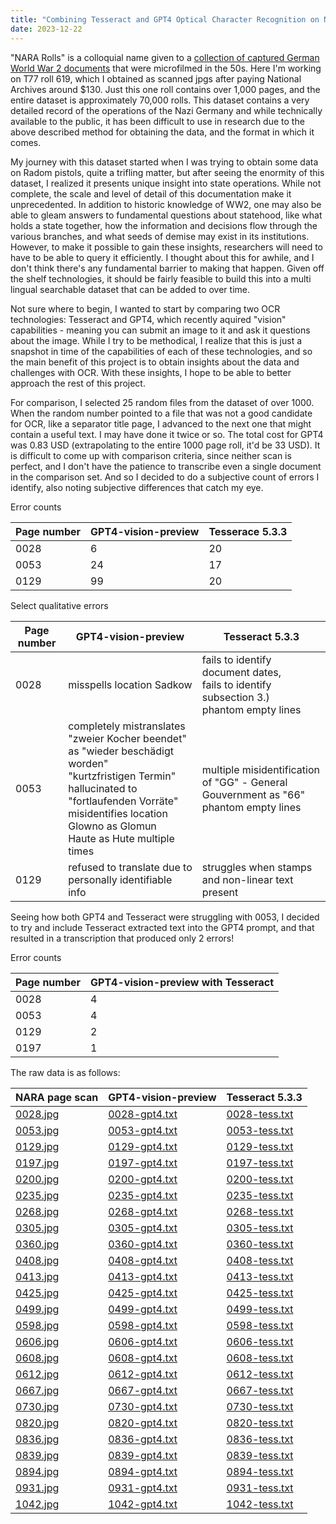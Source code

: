 ```yaml
---
title: "Combining Tesseract and GPT4 Optical Character Recognition on NARA Rolls"
date: 2023-12-22
---
```


"NARA Rolls" is a colloquial name given to a <a href="https://www.archives.gov/research/captured-german-records">collection of captured German World War 2 documents</a> that were microfilmed in the 50s. Here I'm working on T77 roll 619, which I obtained as scanned jpgs after paying National Archives around $130. Just this one roll contains over 1,000 pages, and the entire dataset is approximately 70,000 rolls. This dataset contains a very detailed record of the operations of the Nazi Germany and while technically available to the public, it has been difficult to use in research due to the above described method for obtaining the data, and the format in which it comes. 

My journey with this dataset started when I was trying to obtain some data on Radom pistols, quite a trifling matter, but after seeing the enormity of this dataset, I realized it presents unique insight into state operations. While not complete, the scale and level of detail of this documentation make it unprecedented. In addition to historic knowledge of WW2, one may also be able to gleam answers to fundamental questions about statehood, like what holds a state together, how the information and decisions flow through the various branches, and what seeds of demise may exist in its institutions. However, to make it possible to gain these insights, researchers will need to have to be able to query it efficiently. I thought about this for awhile, and I don't think there's any fundamental barrier to making that happen. Given off the shelf technologies, it should be fairly feasible to build this into a multi lingual searchable dataset that can be added to over time.

Not sure where to begin, I wanted to start by comparing two OCR technologies: Tesseract and GPT4, which recently aquired "vision" capabilities - meaning you can submit an image to it and ask it questions about the image. While I try to be methodical, I realize that this is just a snapshot in time of the capabilities of each of these technologies, and so the main benefit of this project is to obtain insights about the data and challenges with OCR. With these insights, I hope to be able to better approach the rest of this project.

For comparison, I selected 25 random files from the dataset of over 1000. When the random number pointed to a file that was not a good candidate for OCR, like a separator title page, I advanced to the next one that might contain a useful text. I may have done it twice or so. The total cost for GPT4 was 0.83 USD (extrapolating to the entire 1000 page roll, it'd be 33 USD). It is difficult to come up with comparison criteria, since neither scan is perfect, and I don't have the patience to transcribe even a single document in the comparison set. And so I decided to do a subjective count of errors I identify, also noting subjective differences that catch my eye. 

Error counts

| Page number | GPT4-vision-preview | Tesserace 5.3.3 |
|-------------|---------------------| ----------------|
| 0028 | 6 | 20 |
| 0053 | 24 | 17 |
| 0129 | 99 | 20 |

Select qualitative errors

| Page number | GPT4-vision-preview | Tesseract 5.3.3 |
|-------------|---------------------| ----------------|
| 0028 | misspells location Sadkow | fails to identify document dates, <br>fails to identify subsection 3.) <br> phantom empty lines|
| 0053 | completely mistranslates "zweier Kocher beendet" as "wieder beschädigt worden" <br> "kurtzfristigen Termin" hallucinated to "fortlaufenden Vorräte" <br> misidentifies location Glowno as Glomun <br> Haute as Hute multiple times | multiple misidentification of "GG" - General Gouvernment as "66" <br> phantom empty lines|
| 0129 | refused to translate due to personally identifiable info | struggles when stamps and non-linear text present|

Seeing how both GPT4 and Tesseract were struggling with 0053, I decided to try and include Tesseract extracted text into the GPT4 prompt, and that resulted in a transcription that produced only 2 errors!

Error counts

| Page number | GPT4-vision-preview with Tesseract|
|-------------|---------------------|
| 0028 | 4 |
| 0053 | 4 |
| 0129 | 2 |
| 0197 | 1 |


The raw data is as follows:

| NARA page scan | GPT4-vision-preview | Tesseract 5.3.3 |
| -------------- | ------------------- | --------------- |
| [0028.jpg](/articles/docs/assets/2023-12-22-compare-ocr-tesseract-gpt4-nara-rolls/raw/0028.jpg) | [0028-gpt4.txt](/articles/docs/assets/2023-12-22-compare-ocr-tesseract-gpt4-nara-rolls/raw/0028-gpt4.txt) | [0028-tess.txt](/articles/docs/assets/2023-12-22-compare-ocr-tesseract-gpt4-nara-rolls/raw/0028-tess.txt) |
| [0053.jpg](/articles/docs/assets/2023-12-22-compare-ocr-tesseract-gpt4-nara-rolls/raw/0053.jpg) | [0053-gpt4.txt](/articles/docs/assets/2023-12-22-compare-ocr-tesseract-gpt4-nara-rolls/raw/0053-gpt4.txt) | [0053-tess.txt](/articles/docs/assets/2023-12-22-compare-ocr-tesseract-gpt4-nara-rolls/raw/0053-tess.txt) |
| [0129.jpg](/articles/docs/assets/2023-12-22-compare-ocr-tesseract-gpt4-nara-rolls/raw/0129.jpg) | [0129-gpt4.txt](/articles/docs/assets/2023-12-22-compare-ocr-tesseract-gpt4-nara-rolls/raw/0129-gpt4.txt) | [0129-tess.txt](/articles/docs/assets/2023-12-22-compare-ocr-tesseract-gpt4-nara-rolls/raw/0129-tess.txt) |
| [0197.jpg](/articles/docs/assets/2023-12-22-compare-ocr-tesseract-gpt4-nara-rolls/raw/0197.jpg) | [0197-gpt4.txt](/articles/docs/assets/2023-12-22-compare-ocr-tesseract-gpt4-nara-rolls/raw/0197-gpt4.txt) | [0197-tess.txt](/articles/docs/assets/2023-12-22-compare-ocr-tesseract-gpt4-nara-rolls/raw/0197-tess.txt) |
| [0200.jpg](/articles/docs/assets/2023-12-22-compare-ocr-tesseract-gpt4-nara-rolls/raw/0200.jpg) | [0200-gpt4.txt](/articles/docs/assets/2023-12-22-compare-ocr-tesseract-gpt4-nara-rolls/raw/0200-gpt4.txt) | [0200-tess.txt](/articles/docs/assets/2023-12-22-compare-ocr-tesseract-gpt4-nara-rolls/raw/0200-tess.txt) |
| [0235.jpg](/articles/docs/assets/2023-12-22-compare-ocr-tesseract-gpt4-nara-rolls/raw/0235.jpg) | [0235-gpt4.txt](/articles/docs/assets/2023-12-22-compare-ocr-tesseract-gpt4-nara-rolls/raw/0235-gpt4.txt) | [0235-tess.txt](/articles/docs/assets/2023-12-22-compare-ocr-tesseract-gpt4-nara-rolls/raw/0235-tess.txt) |
| [0268.jpg](/articles/docs/assets/2023-12-22-compare-ocr-tesseract-gpt4-nara-rolls/raw/0268.jpg) | [0268-gpt4.txt](/articles/docs/assets/2023-12-22-compare-ocr-tesseract-gpt4-nara-rolls/raw/0268-gpt4.txt) | [0268-tess.txt](/articles/docs/assets/2023-12-22-compare-ocr-tesseract-gpt4-nara-rolls/raw/0268-tess.txt) |
| [0305.jpg](/articles/docs/assets/2023-12-22-compare-ocr-tesseract-gpt4-nara-rolls/raw/0305.jpg) | [0305-gpt4.txt](/articles/docs/assets/2023-12-22-compare-ocr-tesseract-gpt4-nara-rolls/raw/0305-gpt4.txt) | [0305-tess.txt](/articles/docs/assets/2023-12-22-compare-ocr-tesseract-gpt4-nara-rolls/raw/0305-tess.txt) |
| [0360.jpg](/articles/docs/assets/2023-12-22-compare-ocr-tesseract-gpt4-nara-rolls/raw/0360.jpg) | [0360-gpt4.txt](/articles/docs/assets/2023-12-22-compare-ocr-tesseract-gpt4-nara-rolls/raw/0360-gpt4.txt) | [0360-tess.txt](/articles/docs/assets/2023-12-22-compare-ocr-tesseract-gpt4-nara-rolls/raw/0360-tess.txt) |
| [0408.jpg](/articles/docs/assets/2023-12-22-compare-ocr-tesseract-gpt4-nara-rolls/raw/0408.jpg) | [0408-gpt4.txt](/articles/docs/assets/2023-12-22-compare-ocr-tesseract-gpt4-nara-rolls/raw/0408-gpt4.txt) | [0408-tess.txt](/articles/docs/assets/2023-12-22-compare-ocr-tesseract-gpt4-nara-rolls/raw/0408-tess.txt) |
| [0413.jpg](/articles/docs/assets/2023-12-22-compare-ocr-tesseract-gpt4-nara-rolls/raw/0413.jpg) | [0413-gpt4.txt](/articles/docs/assets/2023-12-22-compare-ocr-tesseract-gpt4-nara-rolls/raw/0413-gpt4.txt) | [0413-tess.txt](/articles/docs/assets/2023-12-22-compare-ocr-tesseract-gpt4-nara-rolls/raw/0413-tess.txt) |
| [0425.jpg](/articles/docs/assets/2023-12-22-compare-ocr-tesseract-gpt4-nara-rolls/raw/0425.jpg) | [0425-gpt4.txt](/articles/docs/assets/2023-12-22-compare-ocr-tesseract-gpt4-nara-rolls/raw/0425-gpt4.txt) | [0425-tess.txt](/articles/docs/assets/2023-12-22-compare-ocr-tesseract-gpt4-nara-rolls/raw/0425-tess.txt) |
| [0499.jpg](/articles/docs/assets/2023-12-22-compare-ocr-tesseract-gpt4-nara-rolls/raw/0499.jpg) | [0499-gpt4.txt](/articles/docs/assets/2023-12-22-compare-ocr-tesseract-gpt4-nara-rolls/raw/0499-gpt4.txt) | [0499-tess.txt](/articles/docs/assets/2023-12-22-compare-ocr-tesseract-gpt4-nara-rolls/raw/0499-tess.txt) |
| [0598.jpg](/articles/docs/assets/2023-12-22-compare-ocr-tesseract-gpt4-nara-rolls/raw/0598.jpg) | [0598-gpt4.txt](/articles/docs/assets/2023-12-22-compare-ocr-tesseract-gpt4-nara-rolls/raw/0598-gpt4.txt) | [0598-tess.txt](/articles/docs/assets/2023-12-22-compare-ocr-tesseract-gpt4-nara-rolls/raw/0598-tess.txt) |
| [0606.jpg](/articles/docs/assets/2023-12-22-compare-ocr-tesseract-gpt4-nara-rolls/raw/0606.jpg) | [0606-gpt4.txt](/articles/docs/assets/2023-12-22-compare-ocr-tesseract-gpt4-nara-rolls/raw/0606-gpt4.txt) | [0606-tess.txt](/articles/docs/assets/2023-12-22-compare-ocr-tesseract-gpt4-nara-rolls/raw/0606-tess.txt) |
| [0608.jpg](/articles/docs/assets/2023-12-22-compare-ocr-tesseract-gpt4-nara-rolls/raw/0608.jpg) | [0608-gpt4.txt](/articles/docs/assets/2023-12-22-compare-ocr-tesseract-gpt4-nara-rolls/raw/0608-gpt4.txt) | [0608-tess.txt](/articles/docs/assets/2023-12-22-compare-ocr-tesseract-gpt4-nara-rolls/raw/0608-tess.txt) |
| [0612.jpg](/articles/docs/assets/2023-12-22-compare-ocr-tesseract-gpt4-nara-rolls/raw/0612.jpg) | [0612-gpt4.txt](/articles/docs/assets/2023-12-22-compare-ocr-tesseract-gpt4-nara-rolls/raw/0612-gpt4.txt) | [0612-tess.txt](/articles/docs/assets/2023-12-22-compare-ocr-tesseract-gpt4-nara-rolls/raw/0612-tess.txt) |
| [0667.jpg](/articles/docs/assets/2023-12-22-compare-ocr-tesseract-gpt4-nara-rolls/raw/0667.jpg) | [0667-gpt4.txt](/articles/docs/assets/2023-12-22-compare-ocr-tesseract-gpt4-nara-rolls/raw/0667-gpt4.txt) | [0667-tess.txt](/articles/docs/assets/2023-12-22-compare-ocr-tesseract-gpt4-nara-rolls/raw/0667-tess.txt) |
| [0730.jpg](/articles/docs/assets/2023-12-22-compare-ocr-tesseract-gpt4-nara-rolls/raw/0730.jpg) | [0730-gpt4.txt](/articles/docs/assets/2023-12-22-compare-ocr-tesseract-gpt4-nara-rolls/raw/0730-gpt4.txt) | [0730-tess.txt](/articles/docs/assets/2023-12-22-compare-ocr-tesseract-gpt4-nara-rolls/raw/0730-tess.txt) |
| [0820.jpg](/articles/docs/assets/2023-12-22-compare-ocr-tesseract-gpt4-nara-rolls/raw/0820.jpg) | [0820-gpt4.txt](/articles/docs/assets/2023-12-22-compare-ocr-tesseract-gpt4-nara-rolls/raw/0820-gpt4.txt) | [0820-tess.txt](/articles/docs/assets/2023-12-22-compare-ocr-tesseract-gpt4-nara-rolls/raw/0820-tess.txt) |
| [0836.jpg](/articles/docs/assets/2023-12-22-compare-ocr-tesseract-gpt4-nara-rolls/raw/0836.jpg) | [0836-gpt4.txt](/articles/docs/assets/2023-12-22-compare-ocr-tesseract-gpt4-nara-rolls/raw/0836-gpt4.txt) | [0836-tess.txt](/articles/docs/assets/2023-12-22-compare-ocr-tesseract-gpt4-nara-rolls/raw/0836-tess.txt) |
| [0839.jpg](/articles/docs/assets/2023-12-22-compare-ocr-tesseract-gpt4-nara-rolls/raw/0839.jpg) | [0839-gpt4.txt](/articles/docs/assets/2023-12-22-compare-ocr-tesseract-gpt4-nara-rolls/raw/0839-gpt4.txt) | [0839-tess.txt](/articles/docs/assets/2023-12-22-compare-ocr-tesseract-gpt4-nara-rolls/raw/0839-tess.txt) |
| [0894.jpg](/articles/docs/assets/2023-12-22-compare-ocr-tesseract-gpt4-nara-rolls/raw/0894.jpg) | [0894-gpt4.txt](/articles/docs/assets/2023-12-22-compare-ocr-tesseract-gpt4-nara-rolls/raw/0894-gpt4.txt) | [0894-tess.txt](/articles/docs/assets/2023-12-22-compare-ocr-tesseract-gpt4-nara-rolls/raw/0894-tess.txt) |
| [0931.jpg](/articles/docs/assets/2023-12-22-compare-ocr-tesseract-gpt4-nara-rolls/raw/0931.jpg) | [0931-gpt4.txt](/articles/docs/assets/2023-12-22-compare-ocr-tesseract-gpt4-nara-rolls/raw/0931-gpt4.txt) | [0931-tess.txt](/articles/docs/assets/2023-12-22-compare-ocr-tesseract-gpt4-nara-rolls/raw/0931-tess.txt) |
| [1042.jpg](/articles/docs/assets/2023-12-22-compare-ocr-tesseract-gpt4-nara-rolls/raw/1042.jpg) | [1042-gpt4.txt](/articles/docs/assets/2023-12-22-compare-ocr-tesseract-gpt4-nara-rolls/raw/1042-gpt4.txt) | [1042-tess.txt](/articles/docs/assets/2023-12-22-compare-ocr-tesseract-gpt4-nara-rolls/raw/1042-tess.txt) |


